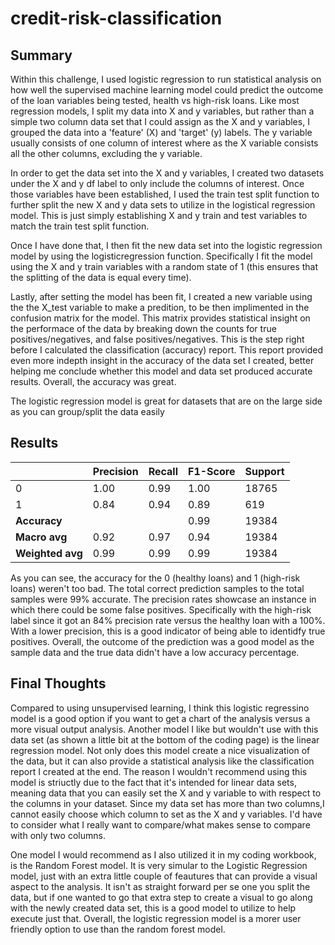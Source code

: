 # credit-risk-classification

## Summary

Within this challenge, I used logistic regression to run statistical analysis on how well the supervised machine learning model could predict the outcome of the loan variables being tested, health vs high-risk loans. Like most regression models, I split my data into X and y variables, but rather than a simple two column data set that I could assign as the X and y variables, I grouped the data into a 'feature' (X) and 'target' (y) labels. The y variable usually consists of one column of interest where as the X variable consists all the other columns, excluding the y variable. 

In order to get the data set into the X and y variables, I created two datasets under the X and y df label to only include the columns of interest. Once those variables have been established, I used the train test split function to further split the new X and y data sets to utilize in the logistical regression model. This is just simply establishing X and y train and test variables to match the train test split function.

Once I have done that, I then fit the new data set into the logistic regression model by using the logisticregression function. Specifically I fit the model using the X and y train variables with a random state of 1 (this ensures that the splitting of the data is equal every time).

Lastly, after setting the model has been fit, I created a new variable using the  the X_test variable to make a predition, to be then implimented in the confusion matrix for the model. This matrix provides statistical insight on the performace of the data by breaking down the counts for true positives/negatives, and false positives/negatives. This is the step right before I calculated the classification (accuracy) report. This report provided even more indepth insight in the accuracy of the data set I created, better helping me conclude whether this model and data set produced accurate results. Overall, the accuracy was great.

The logistic regression model is great for datasets that are on the large side as you can group/split the data easily

## Results

|              | Precision | Recall | F1-Score | Support |
|--------------|-----------|--------|----------|---------|
|            0 | 1.00      | 0.99   | 1.00     | 18765   |
|            1 | 0.84      | 0.94   | 0.89     | 619     |
| **Accuracy** |           |        | 0.99     | 19384   |
| **Macro avg**| 0.92      | 0.97   | 0.94     | 19384   |
| **Weighted avg** | 0.99  | 0.99   | 0.99     | 19384   |


As you can see, the accuracy for the 0 (healthy loans) and 1 (high-risk loans) weren't too bad. The total correct prediction samples to the total samples were 99% accurate. The precision rates showcase an instance in which there could be some false positives. Specifically with the high-risk label since it got an 84% precision rate versus the healthy loan with a 100%. With a lower precision, this is a good indicator of being able to identidfy true positives. Overall, the outcome of the prediction was a good model as the sample data and the true data didn't have a low accuracy percentage.

## Final Thoughts

Compared to using unsupervised learning, I think this logistic regressino model is a good option if you want to get a chart of the analysis versus a more visual output analysis. Another model I like but wouldn't use with this data set (as shown a little bit at the bottom of the coding page) is the linear regression model. Not only does this model create a nice visualization of the data, but it can also provide a statistical analysis like the classification report I created at the end. The reason I wouldn't recommend using this model is striuctly due to the fact that it's intended for linear data sets, meaning data that you can easily set the X and y variable to with respect to the columns in your dataset. Since my data set has more than two columns,I cannot easily choose which column to set as the X and y variables. I'd have to consider what I really want to compare/what makes sense to compare with only two columns.

One model I would recommend as I also utilized it in my coding workbook, is the Random Forest model. It is very simular to the Logistic Regression model, just with an extra little couple of feautures that can provide a visual aspect to the analysis. It isn't as straight forward per se one you split the data, but if one wanted to go that extra step to create a visual to go along with the newly created data set, this is a good model to utilize to help execute just that. Overall, the logistic regression model is a morer user friendly option to use than the random forest model.